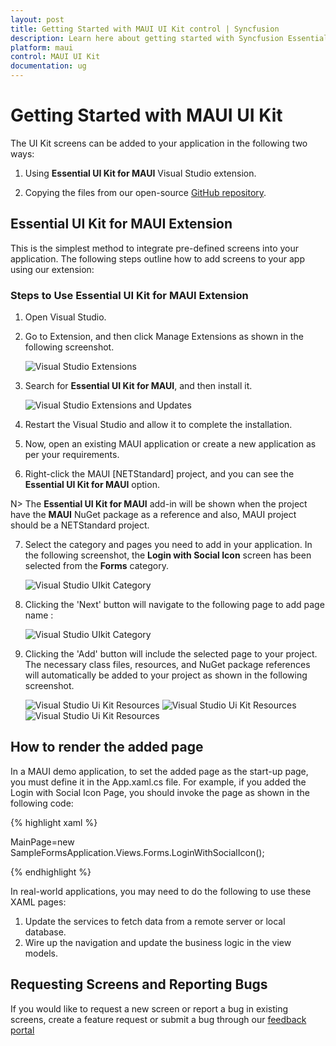 ```yaml
---
layout: post
title: Getting Started with MAUI UI Kit control | Syncfusion
description: Learn here about getting started with Syncfusion Essential Studio MAUI UI Kit control, its elements and more.
platform: maui
control: MAUI UI Kit
documentation: ug
---
```


# Getting Started with MAUI UI Kit

The UI Kit screens can be added to your application in the following two ways:

1. Using **Essential UI Kit for MAUI** Visual Studio extension.

2. Copying the files from our open-source [GitHub repository]().


## Essential UI Kit for MAUI Extension

This is the simplest method to integrate pre-defined screens into your application. The following steps outline how to add screens to your app using our extension:

### Steps to Use Essential UI Kit for MAUI Extension

1. Open Visual Studio.

2. Go to Extension, and then click Manage Extensions as shown in the following screenshot.

   ![Visual Studio Extensions](UI-Kit-images/VS_Extensions.png)

3. Search for **Essential UI Kit for MAUI**, and then install it.

   ![Visual Studio Extensions and Updates](UI-Kit-images/Extension_Update.png)

4. Restart the Visual Studio and allow it to complete the installation. 

5. Now, open an existing MAUI application or create a new application as per your requirements.
 
6. Right-click the MAUI [NETStandard] project, and you can see the **Essential UI Kit for MAUI** option.

N> The **Essential UI Kit for MAUI** add-in will be shown when the project have the **MAUI** NuGet package as a reference and also, MAUI project should be a NETStandard project.

7. Select the category and pages you need to add in your application. In the following screenshot, the **Login with Social Icon** screen has been selected from the **Forms** category. 

   ![Visual Studio UIkit Category](UI-Kit-images/Essential_UIKit_Category.png)
8. Clicking the 'Next' button will navigate to the following page to add page name : 

   ![Visual Studio UIkit Category](UI-Kit-images/Essential_UIKit_PageName.png)

9. Clicking the 'Add' button will include the selected page to your project. The necessary class files, resources, and NuGet package references will automatically be added to your project as shown in the following screenshot.

   ![Visual Studio Ui Kit Resources](UI-Kit-images/Essential_UIKit_Resources.png)
   ![Visual Studio Ui Kit Resources](UI-Kit-images/Essential_UIKit_Nuget_Packages.png)
   ![Visual Studio Ui Kit Resources](UI-Kit-images/Essential_UIKit_ClassFiles.png)

## How to render the added page

In a MAUI demo application, to set the added page as the start-up page, you must define it in the App.xaml.cs file.
For example, if you added the Login with Social Icon Page, you should invoke the page as shown in the following code:

{% highlight xaml %}

MainPage=new SampleFormsApplication.Views.Forms.LoginWithSocialIcon();

{% endhighlight %}

In real-world applications, you may need to do the following to use these XAML pages:
1. Update the services to fetch data from a remote server or local database.
2. Wire up the navigation and update the business logic in the view models.

## Requesting Screens and Reporting Bugs

If you would like to request a new screen or report a bug in existing screens, create a feature request or submit a bug through our [feedback portal](https://www.syncfusion.com/feedback/maui?control=ui-kit)